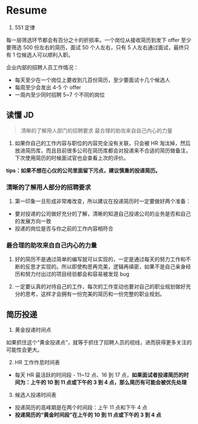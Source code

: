 # Resume

1. 551 定律

每一层筛选环节都会有百分之十的折损率。一个岗位从接收简历到发下 offer 至少要筛选 500 份左右的简历，面试 50 个人左右，只有 5 人左右通过面试，最终只有 1 位候选人可以顺利入职。

企业内部的招聘人员工作情况：

- 每天至少在一个岗位上要收到几百份简历，至少要面试十几个候选人
- 每周至少会发出 4-5 个 offer
- 一周内至少同时招聘 5~7 个不同的岗位

## 读懂 JD

> 清晰的了解用人部门的招聘要求
> 最合理的助攻来自自己内心的力量

1. 如果你自己的工作内容与职位的内容完全没有关联，只会被 HR 淘汰掉，然后放进简历库，而且目前很多公司在简历库都会对投递来不合适的简历做备注，下次使用简历的时候面试官也会查看上次的评价。

**tips：如果不想在心仪的公司里面留下污点，建议慎重的投递简历。**

### 清晰的了解用人部分的招聘要求

1. 第一印象一旦形成非常难改变，所以建议在投递简历时一定要做好两个准备：

- 要对投递的公司做好充分的了解，清晰的知道自己投递公司的业务是否和自己的发展方向一致
- 投递的岗位是否与你之前的工作内容相符合

### 最合理的助攻来自自己内心的力量

1. 好的简历不是通过简单的编写就可以实现的，一定是通过每天的努力工作和不断的反思才实现的。所以即使构思再完美，逻辑再缜密，如果不是自己亲身经历和努力付出过的项目经验都会和容易被发现 bug

2. 一定要认真的对待自己的工作，每次的工作变动也要对自己的职业规划做好充分的思考，这样才会拥有一份完美的简历和一份完整的职业规划。

## 简历投递

1. 黄金投递时间点

如果抓住这个“黄金投递点”，就等于抓住了招聘人员的视线，进而获得更多关注的可能性会更大。

2. HR 工作作息时间表

- 每天 HR 最活跃的时间段 - 11~12 点、16 到 17 点，**如果面试者投递简历的时间为：上午的 10 到 11 点或下午的 3 到 4 点，那么简历有可能会被优先处理**

3. 候选人投递时间表

- 投递简历的高峰期是在两个时间段：上午 11 点和下午 4 点
- **投递简历的“黄金时间段”在上午的 10 到 11 点或下午的 3 到 4 点**
